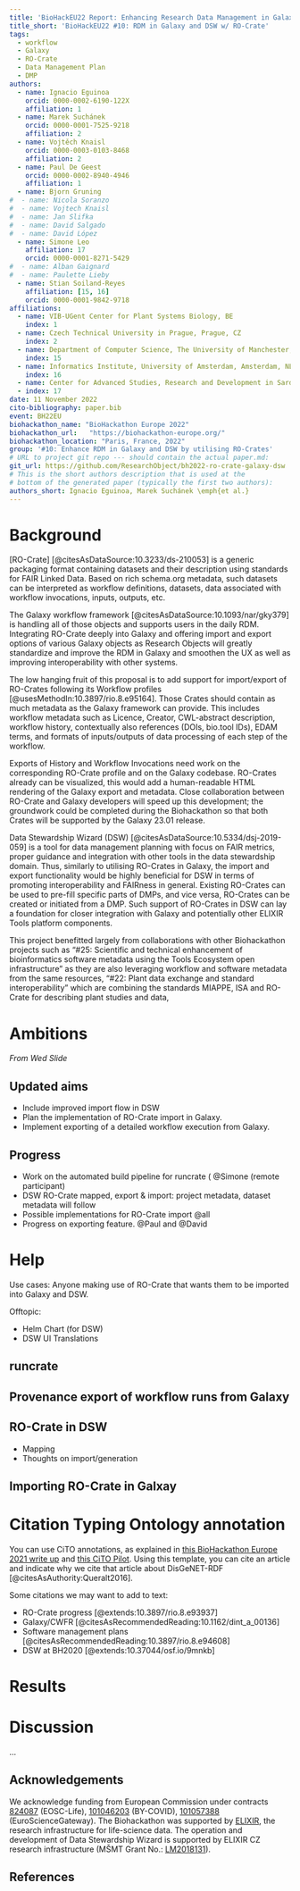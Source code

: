 ```yaml
---
title: 'BioHackEU22 Report: Enhancing Research Data Management in Galaxy and Data Stewardship Wizard by utilising RO-Crates'
title_short: 'BioHackEU22 #10: RDM in Galaxy and DSW w/ RO-Crate'
tags:
  - workflow
  - Galaxy
  - RO-Crate
  - Data Management Plan
  - DMP
authors:
  - name: Ignacio Eguinoa
    orcid: 0000-0002-6190-122X
    affiliation: 1
  - name: Marek Suchánek 
    orcid: 0000-0001-7525-9218
    affiliation: 2
  - name: Vojtěch Knaisl
    orcid: 0000-0003-0103-8468
    affiliation: 2
  - name: Paul De Geest
    orcid: 0000-0002-8940-4946
    affiliation: 1
  - name: Bjorn Gruning
#  - name: Nicola Soranzo
#  - name: Vojtech Knaisl
#  - name: Jan Slifka
#  - name: David Salgado
#  - name: David López
  - name: Simone Leo
    affiliation: 17
    orcid: 0000-0001-8271-5429
#  - name: Alban Gaignard
#  - name: Paulette Lieby
  - name: Stian Soiland-Reyes
    affiliation: [15, 16]
    orcid: 0000-0001-9842-9718
affiliations:
  - name: VIB-UGent Center for Plant Systems Biology, BE
    index: 1
  - name: Czech Technical University in Prague, Prague, CZ 
    index: 2
  - name: Department of Computer Science, The University of Manchester, Manchester, UK
    index: 15
  - name: Informatics Institute, University of Amsterdam, Amsterdam, NL
    index: 16
  - name: Center for Advanced Studies, Research and Development in Sardinia (CRS4), Pula (CA), IT
  - index: 17
date: 11 November 2022
cito-bibliography: paper.bib
event: BH22EU
biohackathon_name: "BioHackathon Europe 2022"
biohackathon_url:   "https://biohackathon-europe.org/"
biohackathon_location: "Paris, France, 2022"
group: '#10: Enhance RDM in Galaxy and DSW by utilising RO-Crates'
# URL to project git repo --- should contain the actual paper.md:
git_url: https://github.com/ResearchObject/bh2022-ro-crate-galaxy-dsw
# This is the short authors description that is used at the
# bottom of the generated paper (typically the first two authors):
authors_short: Ignacio Eguinoa, Marek Suchánek \emph{et al.}
---
```


# Background

[RO-Crate] [@citesAsDataSource:10.3233/ds-210053] is a generic packaging format containing datasets and their description using standards for FAIR Linked Data. Based on rich schema.org metadata, such datasets can be interpreted as workflow definitions, datasets, data associated with workflow invocations, inputs, outputs, etc.

The Galaxy workflow framework [@citesAsDataSource:10.1093/nar/gky379] is handling all of those objects and supports users in the daily RDM. Integrating RO-Crate deeply into Galaxy and offering import and export options of various Galaxy objects as Research Objects will greatly standardize and improve the RDM in Galaxy and smoothen the UX as well as improving interoperability with other systems.

The low hanging fruit of this proposal is to add support for import/export of RO-Crates following its Workflow profiles [@usesMethodIn:10.3897/rio.8.e95164]. Those Crates should contain as much metadata as the Galaxy framework can provide. This includes workflow metadata such as Licence, Creator, CWL-abstract description, workflow history, contextually also references (DOIs, bio.tool IDs), EDAM terms, and formats of inputs/outputs of data processing of each step of the workflow.

Exports of History and Workflow Invocations need work on the corresponding RO-Crate profile and on the Galaxy codebase. RO-Crates already can be visualized, this would add a human-readable HTML rendering of the Galaxy export and metadata. Close collaboration between RO-Crate and Galaxy developers will speed up this development; the groundwork could be completed during the Biohackathon so that both Crates will be supported by the Galaxy 23.01 release.

Data Stewardship Wizard (DSW) [@citesAsDataSource:10.5334/dsj-2019-059] is a tool for data management planning with focus on FAIR metrics, proper guidance and integration with other tools in the data stewardship domain. Thus, similarly to utilising RO-Crates in Galaxy, the import and export functionality would be highly beneficial for DSW in terms of promoting interoperability and FAIRness in general. Existing RO-Crates can be used to pre-fill specific parts of DMPs, and vice versa, RO-Crates can be created or initiated from a DMP. Such support of RO-Crates in DSW can lay a foundation for closer integration with Galaxy and potentially other ELIXIR Tools platform components.

This project benefitted largely from collaborations with other Biohackathon projects such as “#25: Scientific and technical enhancement of bioinformatics software metadata using the Tools Ecosystem open infrastructure” as they are also leveraging workflow and software metadata from the same resources,  “#22: Plant data exchange and standard interoperability” which are combining the standards MIAPPE, ISA and RO-Crate for describing plant studies and data, 

# Ambitions

_From Wed Slide_

## Updated aims

* Include improved import flow in DSW
* Plan the implementation of RO-Crate import in Galaxy.
* Implement exporting of a detailed workflow execution from Galaxy.


## Progress

* Work on the automated build pipeline for runcrate ( @Simone (remote participant)
* DSW RO-Crate mapped, export & import: project metadata, dataset metadata will follow
* Possible implementations for RO-Crate import @all
* Progress on exporting feature. @Paul and @David

# Help

Use cases: Anyone making use of RO-Crate that wants them to be imported into Galaxy and DSW.

Offtopic:
- Helm Chart (for DSW)
- DSW UI Translations

## runcrate

## Provenance export of workflow runs from Galaxy

## RO-Crate in DSW

- Mapping
- Thoughts on import/generation

## Importing RO-Crate in Galxay



# Citation Typing Ontology annotation

You can use CiTO annotations, as explained in [this BioHackathon Europe 2021 write up](https://raw.githubusercontent.com/biohackrxiv/bhxiv-metadata/main/doc/elixir_biohackathon2021/paper.md) and [this CiTO Pilot](https://www.biomedcentral.com/collections/cito).
Using this template, you can cite an article and indicate why we cite that article about DisGeNET-RDF [@citesAsAuthority:Queralt2016].


Some citations we may want to add to text: 

* RO-Crate progress [@extends:10.3897/rio.8.e93937]
* Galaxy/CWFR [@citesAsRecommendedReading:10.1162/dint_a_00136]
* Software management plans [@citesAsRecommendedReading:10.3897/rio.8.e94608]
* DSW at BH2020 [@extends:10.37044/osf.io/9mnkb]

# Results


# Discussion

...

## Acknowledgements

We acknowledge funding from European Commission under contracts [824087](https://doi.org/10.3030/824087) (EOSC-Life), [101046203](https://doi.org/10.3030/101046203) (BY-COVID), [101057388](https://doi.org/10.3030/101057388) (EuroScienceGateway). The Biohackathon was supported by [ELIXIR](https://elixir-europe.org/), the research infrastructure for life-science data.  The operation and development of Data Stewardship Wizard is supported by ELIXIR CZ research infrastructure (MŠMT Grant No.: [LM2018131](https://starfos.tacr.cz/en/project/LM2018131)).

## References
